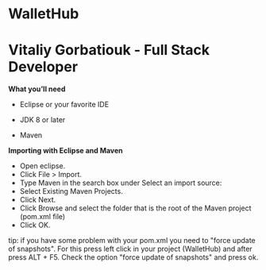 # WalletHub
# Vitaliy Gorbatiouk - Full Stack Developer

 **What you’ll need**

 - Eclipse or your favorite IDE

 - JDK 8 or later

 - Maven
 
**Importing with Eclipse and Maven**

 - Open eclipse.
 - Click File > Import.
 - Type Maven in the search box under Select an import source:
 - Select Existing Maven Projects.
 - Click Next.
 - Click Browse and select the folder that is the root of the Maven project (pom.xml file)
 - Click OK.
 
 tip: if you have some problem with your pom.xml you need to "force update of snapshots". For this press left click in your project (WalletHub) and after press ALT + F5. Check the option "force update of snapshots" and press ok.
